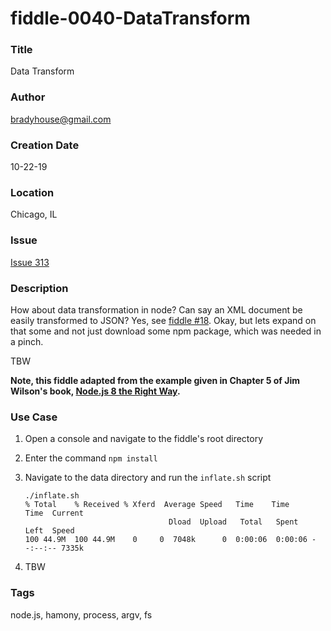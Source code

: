 fiddle-0040-DataTransform
======

### Title <a name="title"></a>

Data Transform


### Author <a name="author"></a>

bradyhouse@gmail.com


### Creation Date <a name="creation-date"></a>

10-22-19


### Location <a name="location"></a>

Chicago, IL


### Issue <a name="issue"></a>

[Issue 313](https://github.com/bradyhouse/house/issues/313)


### Description <a name="description"></a>

How about data transformation in node? Can say an XML document be easily transformed to JSON? Yes, see [fiddle #18](../fiddle-0018-XmlToJson). Okay,
but lets expand on that some and not just download some npm package, which was needed in a pinch.

TBW


__Note, this fiddle adapted from the example given in Chapter 5 of Jim Wilson's book, [Node.js 8 the Right Way](http://www.pragmaticprogrammer.com/titles/jwnode2).__


### Use Case<a name="use-case"></a>

1.  Open a console and navigate to the fiddle's root directory
2.  Enter the command `npm install`
3.  Navigate to the data directory and run the `inflate.sh` script
        
        ./inflate.sh
        % Total    % Received % Xferd  Average Speed   Time    Time     Time  Current
                                        Dload  Upload   Total   Spent    Left  Speed
        100 44.9M  100 44.9M    0     0  7048k      0  0:00:06  0:00:06 --:--:-- 7335k

4.  TBW


### Tags <a name="tags"></a>

node.js, hamony, process, argv, fs

